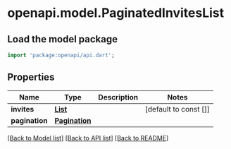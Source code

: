 # openapi.model.PaginatedInvitesList

## Load the model package
```dart
import 'package:openapi/api.dart';
```

## Properties
Name | Type | Description | Notes
------------ | ------------- | ------------- | -------------
**invites** | [**List<Invite>**](Invite.md) |  | [default to const []]
**pagination** | [**Pagination**](Pagination.md) |  | 

[[Back to Model list]](../README.md#documentation-for-models) [[Back to API list]](../README.md#documentation-for-api-endpoints) [[Back to README]](../README.md)


